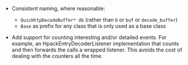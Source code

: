 *   Consistent naming, where reasonable:

    *   `QuicHttpDecodeBuffer* db` (rather than `b` or `buf` or `decode_buffer`)
    *   `Base` as prefix for any class that is only used as a base class

*   Add support for counting interesting and/or detailed events. For example, an
    HpackEntryDecoderListener implementation that counts and then forwards the
    calls a wrapped listener. This avoids the cost of dealing with the counters
    all the time.
